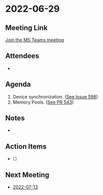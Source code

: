 # 2022-06-29

## Meeting Link

[Join the MS Teams meeting](https://teams.microsoft.com/l/meetup-join/19%3ameeting_NDBhZmQyMTUtMzEzMy00ZWJkLTkzZDAtMzRiZDg1YWU5OTQ3%40thread.v2/0?context=%7b%22Tid%22%3a%220cfca185-25f7-49e3-8ae7-704d5326e285%22%2c%22Oid%22%3a%22e76e8444-bf17-4212-b407-066369e3264c%22%7d)

## Attendees

- 

## Agenda

1. Device synchronization. ([See Issue 598](https://github.com/libocca/occa/issues/598))
2. Memory Pools. ([See PR 543](https://github.com/libocca/occa/pull/543))

## Notes

-

## Action Items

- [ ]

## Next Meeting

- [2022-07-13](2022-06-29.md)